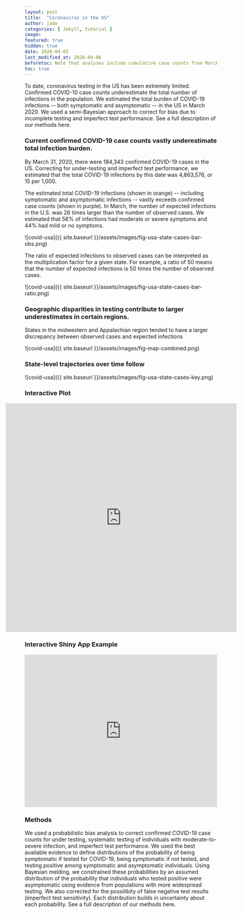 ```yaml
---
layout: post
title:  "Coronavirus in the US"
author: jade
categories: [ Jekyll, tutorial ]
image: 
featured: true
hidden: true
date: 2020-04-05
last_modified_at: 2020-04-06
beforetoc: Note that analyses include cumulative case counts from March 7 to 31, 2020. Disaggregated state-level data prior to March 7, 2020 was not readily available. We will update this site with estimates for April 2020 as additional data becomes available.
toc: true
---
```


To date, coronavirus testing in the US has been extremely limited. Confirmed COVID-10 case counts underestimate the total number of infections in the population. We estimated the total burden of COVID-19 infections -- both symptomatic and asymptomatic -- in the US in March 2020. We used a semi-Bayesian approach to correct for bias due to incomplete testing and imperfect test performance. See a full description of our methods here. 


### Current confirmed COVID-19 case counts vastly underestimate total infection burden.

By March 31, 2020, there were 184,343 confirmed COVID-19 cases in the US. Correcting for under-testing and imperfect test performance, we estimated that the total COVID-19 infections by this date was 4,863,576, or 15 per 1,000. 

The estimated total COVID-19 infections (shown in orange) -- including symptomatic and asymptomatic infections -- vastly exceeds confirmed case counts (shown in purple). In March, the number of expected infections in the U.S. was 26 times larger than the number of observed cases. We estimated that 56% of infections had moderate or severe symptoms and 44% had mild or no symptoms.

![covid-usa]({{ site.baseurl }}/assets/images/fig-usa-state-cases-bar-obs.png)


The ratio of expected infections to observed cases can be interpreted as the multiplication factor for a given state. For example, a ratio of 50 means that the number of expected infections is 50 times the number of observed cases. 

![covid-usa]({{ site.baseurl }}/assets/images/fig-usa-state-cases-bar-ratio.png)


### Geographic disparities in testing contribute to larger underestimates in certain regions. 

States in the midwestern and Appalachian region tended to have a larger discrepancy between observed cases and expected infections 

![covid-usa]({{ site.baseurl }}/assets/images/fig-map-combined.png)


### State-level trajectories over time follow 

![covid-usa]({{ site.baseurl }}/assets/images/fig-usa-state-cases-key.png)




### Interactive Plot

<!-- <div>
    <a href="https://plotly.com/~nnpok/1/?share_key=hGKVvMJQcR6wxIWTNVul0i" target="_blank" title="fig-usa-state-cases-key" style="display: block; text-align: center;"><img src="https://plotly.com/~nnpok/1.png?share_key=hGKVvMJQcR6wxIWTNVul0i" alt="fig-usa-state-cases-key" style="max-width: 100%;width: 600px;"  width="600" onerror="this.onerror=null;this.src='https://plotly.com/404.png';" /></a>
    <script data-plotly="nnpok:1" sharekey-plotly="hGKVvMJQcR6wxIWTNVul0i&link=false" src="https://plotly.com/embed.js" async></script>
</div> -->

<!-- <div style="width:120%; margin-left:-10%;">
	<iframe src="http://127.0.0.1:4000/stats/fig-usa-state-cases-key.html" style="max-width:100%; width:100%; height: 600px; border-width: 0px;"></iframe>
</div> -->

<div style="width:120%; margin-left:-10%;">
	<iframe src="https://covid19epi.github.io/stats/fig-usa-state-cases-key.html" style="max-width:100%; width:100%; height: 600px; border-width: 0px;"></iframe>
</div>

### Interactive Shiny App Example

<iframe src="https://nnpok.shinyapps.io/grading-app/" width="100%" height="400px" style="border-width: 0px;"></iframe>


### Methods
We used a probabilistic bias analysis to correct confirmed COVID-19 case counts for under testing, systematic testing of individuals with moderate-to-severe infection, and imperfect test performance. We used the best available evidence to define distributions of the probability of being symptomatic if tested for COVID-19, being symptomatic if not tested, and testing positive among symptomatic and asymptomatic individuals. Using Bayesian melding, we constrained these probabilities by an assumed distribution of the probability that individuals who tested positive were asymptomatic using evidence from populations with more widespread testing. We also corrected for the possilibity of false negative test results (imperfect test sensitivity). Each distribution builds in uncertainty about each probability. See a full description of our methods here. 





